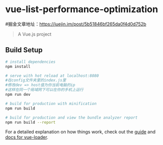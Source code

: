 # vue-list-performance-optimization
#掘金文章地址：https://juejin.im/post/5b51846bf265da0f4d0d752b
> A Vue.js project

## Build Setup

``` bash
# install dependencies
npm install

# serve with hot reload at localhost:8080 
#在config文件夹里的index.js里
#修改dev => host值为你当前电脑的ip 
#这样在同一个局域网下可以在你的手机上运行
npm run dev

# build for production with minification
npm run build

# build for production and view the bundle analyzer report
npm run build --report
```

For a detailed explanation on how things work, check out the [guide](http://vuejs-templates.github.io/webpack/) and [docs for vue-loader](http://vuejs.github.io/vue-loader).
